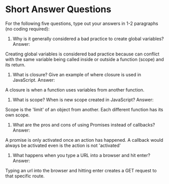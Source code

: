 # Short Answer Questions
For the following five questions, type out your answers in 1-2 paragraphs (no coding required):

1. Why is it generally considered a bad practice to create global variables?
Answer:

Creating global variables is considered bad practice because can conflict with the same variable being called inside or outside a function (scope) and its return.

1. What is closure? Give an example of where closure is used in JavaScript.
Answer:

A closure is when a function uses variables from another function.

1. What is scope? When is new scope created in JavaScript?
Answer:

Scope is the 'limit' of an object from another. Each different function has its own scope. 

1. What are the pros and cons of using Promises instead of callbacks?
Answer:

A promise is only activated once an action has happened. A callback would always be activated even is the action is not 'activated'

1. What happens when you type a URL into a browser and hit enter?
Answer:

Typing an url into the browser and hitting enter creates a GET request to that specific route.
